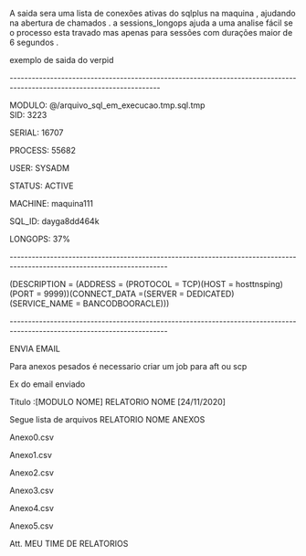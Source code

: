 A saida sera uma lista de conexões ativas do sqlplus na maquina , ajudando na abertura de chamados .
a sessions_longops ajuda a uma analise fácil se o processo esta travado mas apenas para sessões com durações maior de 6 segundos . 

exemplo de saida do verpid

-----------------------------------------------------------------------------------------------------------------------<p>
 MODULO: @/arquivo_sql_em_execucao.tmp.sql.tmp<br>
 SID: 3223<p>
 SERIAL: 16707<p>
 PROCESS: 55682<p>
 USER: SYSADM<p>
 STATUS: ACTIVE<p>
 MACHINE: maquina111<p>
 SQL_ID: dayga8dd464k<p>
 LONGOPS: 37%<p>
-------------------------------------------------------------------------------------------------------------------------<p>
(DESCRIPTION = (ADDRESS = (PROTOCOL = TCP)(HOST = hosttnsping)(PORT = 9999))(CONNECT_DATA =(SERVER = DEDICATED)(SERVICE_NAME = BANCODBOORACLE)))<p>
-------------------------------------------------------------------------------------------------------------------------<p>

ENVIA EMAIL<p>
Para anexos pesados é necessario criar um job para aft ou scp <p> 
Ex do email enviado <p>

Titulo :[MODULO NOME] RELATORIO NOME [24/11/2020] <p>
 
 Segue lista de arquivos RELATORIO NOME ANEXOS  <p>
 
 Anexo0.csv <p>
 Anexo1.csv <p>
 Anexo2.csv <p>
 Anexo3.csv <p>
 Anexo4.csv <p>
 Anexo5.csv <p>
 
 Att. MEU TIME DE RELATORIOS<p>
